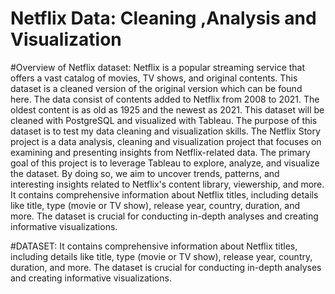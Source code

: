 # Netflix Data: Cleaning ,Analysis and Visualization

#Overview of Netflix dataset:
Netflix is a popular streaming service that offers a vast catalog of movies, TV shows,
and original contents. This dataset is a cleaned version of the original version which
can be found here. The data consist of contents added to Netflix from 2008 to 2021.
The oldest content is as old as 1925 and the newest as 2021. This dataset will be
cleaned with PostgreSQL and visualized with Tableau. The purpose of this dataset is to
test my data cleaning and visualization skills.
The Netflix Story project is a data analysis, cleaning  and visualization project that focuses on examining and presenting insights from Netflix-related data.
The primary goal of this project is to leverage Tableau to explore, analyze, and visualize the dataset. By doing so, we aim to uncover trends, patterns, and interesting insights related to Netflix's content library, viewership, and more.
It contains comprehensive information about Netflix titles, including details like title, type (movie or TV show), release year, country, duration, and more. The dataset is crucial for conducting in-depth analyses and creating informative visualizations.

#DATASET:
It contains comprehensive information about Netflix titles, including details like title, type (movie or TV show), release year, country, duration, and more. The dataset is crucial for conducting in-depth analyses and creating informative visualizations.
